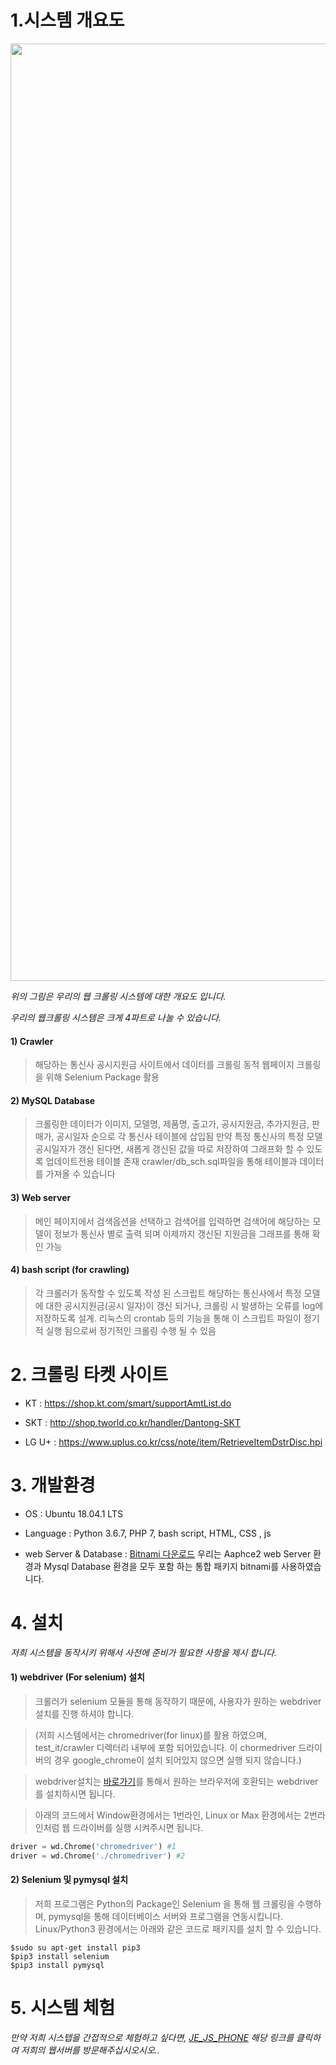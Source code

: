# 1.시스템 개요도

<div>
<img width="1500" src="https://user-images.githubusercontent.com/45190560/49719579-e0209a00-fca0-11e8-8d01-c2cf6405365c.PNG">
</div>

*위의 그림은 우리의 웹 크롤링 시스템에 대한 개요도 입니다.*

*우리의 웹크롤링 시스템은 크게 4파트로 나눌 수 있습니다.*


  #### 1) Crawler 
>해당하는 통신사 공시지원금 사이트에서 데이터를 크롤링
>동적 웹페이지 크롤링을 위해 Selenium Package 활용
    
  #### 2) MySQL Database 
>크롤링한 데이터가 이미지, 모델명, 제품명, 출고가, 공시지원금, 추가지원금, 판매가, 공시일자 순으로 각 통신사 테이블에 삽입됨
>만약 특정 통신사의 특정 모델 공시일자가 갱신 된다면, 새롭게 갱신된 값을 따로 저장하여 그래프화 할 수 있도록 업데이트전용 테이블 존재
>crawler/db_sch.sql파일을 통해 테이블과 데이터를 가져올 수 있습니다

  #### 3) Web server
>메인 페이지에서 검색옵션을 선택하고 검색어를 입력하면 검색어에 해당하는 모델이 정보가 통신사 별로 출력 되며 이제까지 갱신된 지원금을 그래프를 통해 확인 가능

  #### 4) bash script (for crawling)  
>각 크롤러가 동작할 수 있도록 작성 된 스크립트
>해당하는 통신사에서 특정 모델에 대한 공시지원금(공시 일자)이 갱신 되거나, 크롤링 시 발생하는 오류를 log에 저장하도록 설계.
>리눅스의 crontab 등의 기능을 통해 이 스크립트 파일이 정기적 실행 됨으로써 정기적인 크롤링 수행 될 수 있음



# 2. 크롤링 타켓 사이트

 * KT : https://shop.kt.com/smart/supportAmtList.do

 * SKT : http://shop.tworld.co.kr/handler/Dantong-SKT

 * LG U+ : https://www.uplus.co.kr/css/note/item/RetrieveItemDstrDisc.hpi

# 3. 개발환경

  * OS : Ubuntu 18.04.1 LTS

  * Language : Python 3.6.7, PHP 7, bash script, HTML, CSS , js
  
  * web Server & Database : [Bitnami 다운로드](https://bitnami.com/stack/wamp/installer)
    우리는 Aaphce2 web Server 환경과 Mysql Database 환경을 모두 포함 하는 통합 패키지 bitnami를 사용하였습니다.


# 4. 설치

  *저희 시스템을 동작시키 위해서 사전에 준비가 필요한 사항을 제시 합니다.*

  #### 1) webdriver (For selenium) 설치

  >크롤러가 selenium 모듈을 통해 동작하기 때문에, 사용자가 원하는 webdriver 설치를 진행 하셔야 합니다.
  
  >(저희 시스템에서는 chromedriver(for linux)를 활용 하였으며, test_it/crawler 디렉터리 내부에 포함 되어있습니다.
  >이 chormedriver 드라이버의 경우 google_chrome이 설치 되어있지 않으면 실행 되지 않습니다.)

  >webdriver설치는 [바로가기](https://www.seleniumhq.org/download/)를 통해서 원하는 브라우저에 호환되는 webdriver를 설치하시면 됩니다.
  
  >아래의 코드에서 Window환경에서는 1번라인, Linux or Max 환경에서는 2번라인처럼 웹 드라이버를 실행 시켜주시면 됩니다.
  
  ```python
  driver = wd.Chrome('chromedriver') #1
  driver = wd.Chrome('./chromedriver') #2
  ```

  #### 2) Selenium 및 pymysql 설치

  >저희 프로그램은 Python의 Package인 Selenium 을 통해 웹 크롤링을 수행하며,
  >pymysql을 통해 데이터베이스 서버와 프로그램을 연동시킵니다. Linux/Python3 환경에서는 아래와 같은 코드로 패키지를 설치 할 수 있습니다.

  ```
  $sudo su apt-get install pip3
  $pip3 install selenium
  $pip3 install pymysql
  ```

# 5. 시스템 체험

  *만약 저희 시스텝을 간접적으로 체험하고 싶다면, [JE_JS_PHONE](http://210.117.181.26:8080/index.php) 해당 링크를 클릭하여 저희의 웹서버를 방문해주십시오시오..*
